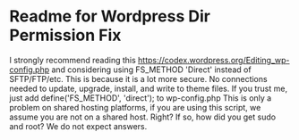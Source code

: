 # Readme for Wordpress Dir Permission Fix
I strongly recommend reading this https://codex.wordpress.org/Editing_wp-config.php
and considering using FS_METHOD 'Direct' instead of SFTP/FTP/etc.
This is because it is a lot more secure. No connections needed to update, upgrade, install, and write to theme files.
If you trust me, just add 
define('FS_METHOD', 'direct');
to wp-config.php
This is only a problem on shared hosting platforms, if you are using this script, we assume you are not on a shared host. Right?
If so, how did you get sudo and root? We do not expect answers.
